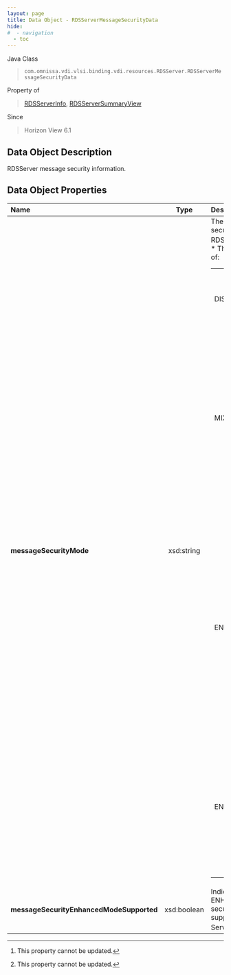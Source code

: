 ```yaml
---
layout: page
title: Data Object - RDSServerMessageSecurityData
hide:
#  - navigation
  - toc
---
```






Java Class
> `com.omnissa.vdi.vlsi.binding.vdi.resources.RDSServer.RDSServerMessageSecurityData`

Property of
> [RDSServerInfo](vdi.resources.RDSServer.RDSServerInfo.md#field_detail), [RDSServerSummaryView](vdi.resources.RDSServer.RDSServerSummaryView.md#field_detail)

Since
> Horizon View 6.1


## Data Object Description

RDSServer message security information.

## Data Object Properties

 Name | Type | Description
:---|:---:|:---
**messageSecurityMode**|  xsd:string|  The current JMS message security mode used by this RDS Server. [^2] <br>* This property will be one of:<br><table><tr><th>Value</th><th>Description</th></tr><tr><td>DISABLED</td><td>Message security mode is disabled.</td></tr><tr><td>MIXED</td><td>Message security mode is enabled but not enforced. You can use this mode to detect components in your View environment that predate View Manager 3.0. The log files generated by View Connection Server contain references to these components.</td></tr><tr><td>ENABLED</td><td>Message security mode is enabled. Unsigned messages are rejected by View components. Message security mode is enabled by default. Note: View components that predate View Manager 3.0 are not allowed to communicate with other View components.</td></tr><tr><td>ENHANCED</td><td>Message Security mode is Enhanced. Message signing and validation is performed based on the current Security Level and desktop Message Security mode.</td></tr></table>
**messageSecurityEnhancedModeSupported**|  xsd:boolean|  Indicates whether ENHANCED message security mode is currently supported by this RDS Server. [^2]
 


 


[^2]: This property cannot be updated.